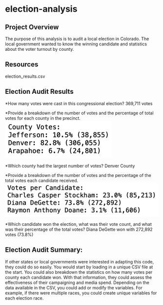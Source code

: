 # election-analysis

## Project Overview
The purpose of this analysis is to audit a local election in Colorado. The local government wanted to know the winning candidate and statistics about the voter turnout by county.

## Resources
election_results.csv

## Election Audit Results
*How many votes were cast in this congressional election? 369,711 votes

*Provide a breakdown of the number of votes and the percentage of total votes for each county in the precinct.  
![Votes Per County](https://github.com/krockway/election-analysis/blob/main/analysis/VotesPerCounty.png)

*Which county had the largest number of votes? Denver County

*Provide a breakdown of the number of votes and the percentage of the total votes each candidate received.  
![Votes Per Candidate](https://github.com/krockway/election-analysis/blob/main/analysis/VotesPerCandidate.png)

*Which candidate won the election, what was their vote count, and what was their percentage of the total votes?
Diana DeGette won with 272,892 votes (73.8%)

## Election Audit Summary: 

If other states or local governments were interested in adapting this code, they could do so easily. 
You would start by loading in a unique CSV file at the start. 
You could also breakdown the statistics on how many votes per county each candidate won. With that information, they could assess the effectiveness of their campaigning and media spend.
Depending on the data available in the CSV, you could add or modify the variables. For example, if there were multiple races, you could create unique variables for each election race.
